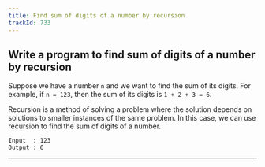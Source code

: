 ```yaml
---
title: Find sum of digits of a number by recursion
trackId: 733
---
```


## Write a program to find sum of digits of a number by recursion

Suppose we have a number `n` and we want to find the sum of its digits. For example, if `n = 123`, then the sum of its digits is `1 + 2 + 3 = 6`.

Recursion is a method of solving a problem where the solution depends on solutions to smaller instances of the same problem. In this case, we can use recursion to find the sum of digits of a number.

```
Input  : 123
Output : 6
```

---
